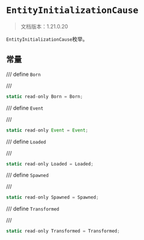 # `EntityInitializationCause`

> 文档版本：1.21.0.20

`EntityInitializationCause`枚举。

## 常量

/// define
`Born`


///

```js
static read-only Born = Born;
```


/// define
`Event`


///

```js
static read-only Event = Event;
```


/// define
`Loaded`


///

```js
static read-only Loaded = Loaded;
```


/// define
`Spawned`


///

```js
static read-only Spawned = Spawned;
```


/// define
`Transformed`


///

```js
static read-only Transformed = Transformed;
```

